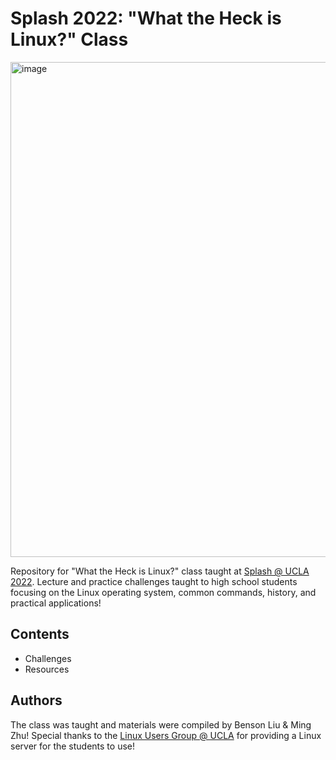 # Splash 2022: "What the Heck is Linux?" Class

<img width="792" alt="image" src="https://user-images.githubusercontent.com/67720812/164886227-db9fb1de-eb83-4cec-a16f-b83b8c1bfb94.png">

Repository for "What the Heck is Linux?" class taught at [Splash @ UCLA 2022](https://splashatucla.learningu.org/). Lecture and practice challenges taught to high school students focusing on the Linux operating system, common commands, history, and practical applications!

## Contents
 - Challenges
 - Resources

## Authors
The class was taught and materials were compiled by Benson Liu & Ming Zhu! Special thanks to the [Linux Users Group @ UCLA](https://linux.ucla.edu/) for providing a Linux server for the students to use!

